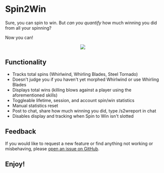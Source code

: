 # Spin2Win

Sure, you can spin to win. But _can you quantify_ how much winning you did from all your spinning?

Now you can!

<p align="center">
    <img src="https://user-images.githubusercontent.com/4276170/248514779-734755d4-ee2d-4fc1-8bb2-9ab89f325a9f.png"><br>
</p>

## Functionality
- Tracks total spins (Whirlwind, Whirling Blades, Steel Tornado)
- Doesn't judge you if you haven't yet morphed Whirlwind or use Whirling Blades
- Displays total wins (killing blows against a player using the aforementioned skills)
- Toggleable lifetime, session, and account spin/win statistics
- Manual statistics reset
- Post to chat, share how much winning you did, type /s2wreport in chat
- Disables display and tracking when Spin to Win isn't slotted

## Feedback
If you would like to request a new feature or find anything not working or misbehaving, please [open an issue on GitHub](https://github.com/inimicus/Spin2Win/issues/new/choose).

## Enjoy!

